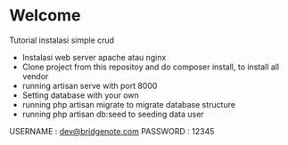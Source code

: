 # Welcome

Tutorial instalasi simple crud

* Instalasi web server apache atau nginx
* Clone project from this repositoy and do composer install, to install all vendor
* running artisan serve with port 8000
* Setting database with your own 
* running php artisan migrate to migrate database structure
* running php artisan db:seed to seeding data user

USERNAME : dev@bridgenote.com
PASSWORD : 12345
